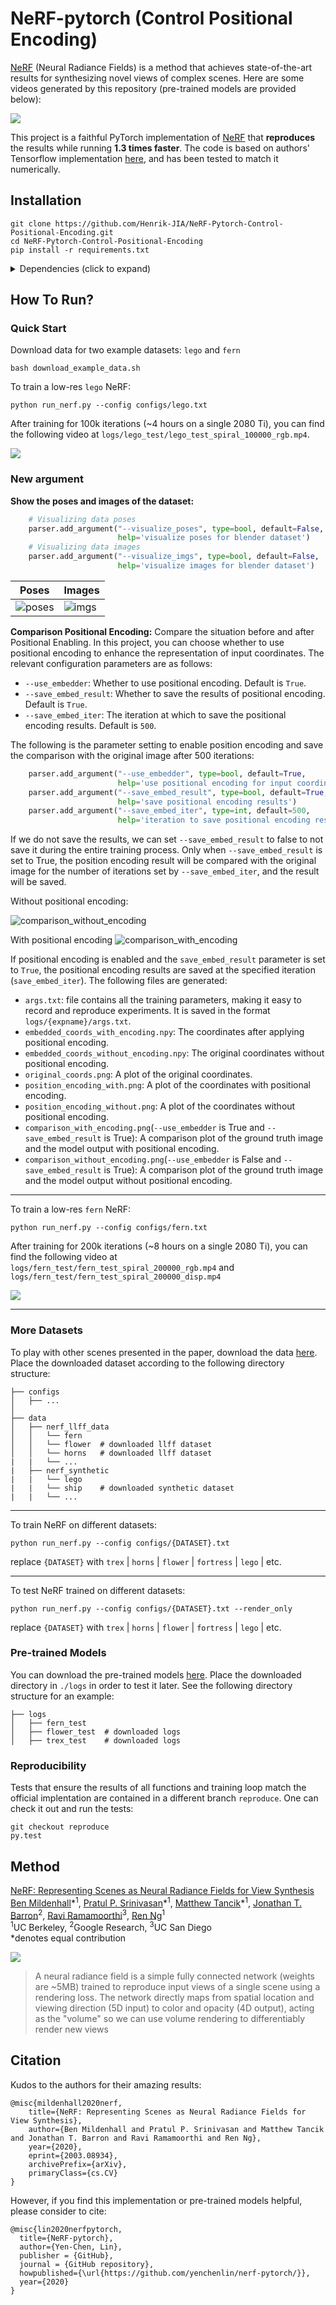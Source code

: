 # NeRF-pytorch (Control Positional Encoding)


[NeRF](http://www.matthewtancik.com/nerf) (Neural Radiance Fields) is a method that achieves state-of-the-art results for synthesizing novel views of complex scenes. Here are some videos generated by this repository (pre-trained models are provided below):

![](https://user-images.githubusercontent.com/7057863/78472232-cf374a00-7769-11ea-8871-0bc710951839.gif)

This project is a faithful PyTorch implementation of [NeRF](http://www.matthewtancik.com/nerf) that **reproduces** the results while running **1.3 times faster**. The code is based on authors' Tensorflow implementation [here](https://github.com/bmild/nerf), and has been tested to match it numerically. 

## Installation

```
git clone https://github.com/Henrik-JIA/NeRF-Pytorch-Control-Positional-Encoding.git
cd NeRF-Pytorch-Control-Positional-Encoding
pip install -r requirements.txt
```

<details>
  <summary> Dependencies (click to expand) </summary>

  ## Dependencies
  - PyTorch 1.4
  - matplotlib
  - numpy
  - imageio
  - imageio-ffmpeg
  - configargparse
  - open3d

The LLFF data loader requires ImageMagick.

You will also need the [LLFF code](http://github.com/fyusion/llff) (and COLMAP) set up to compute poses if you want to run on your own real data.

</details>

## How To Run?

### Quick Start

Download data for two example datasets: `lego` and `fern`
```
bash download_example_data.sh
```

To train a low-res `lego` NeRF:
```
python run_nerf.py --config configs/lego.txt
```
After training for 100k iterations (~4 hours on a single 2080 Ti), you can find the following video at `logs/lego_test/lego_test_spiral_100000_rgb.mp4`.

![](https://user-images.githubusercontent.com/7057863/78473103-9353b300-7770-11ea-98ed-6ba2d877b62c.gif)

### New argument

**Show the poses and images of the dataset:**

``` python
 	# Visualizing data poses
    parser.add_argument("--visualize_poses", type=bool, default=False, 
                        help='visualize poses for blender dataset')
    # Visualizing data images
    parser.add_argument("--visualize_imgs", type=bool, default=False, 
                        help='visualize images for blender dataset')
```

| Poses                        | Images                     |
| ---------------------------- | -------------------------- |
| ![poses](./assets/poses.png) | ![imgs](./assets/imgs.png) |

**Comparison Positional Encoding:**
Compare the situation before and after Positional Enabling.
In this project, you can choose whether to use positional encoding to enhance the representation of input coordinates. The relevant configuration parameters are as follows:

- `--use_embedder`: Whether to use positional encoding. Default is `True`.
- `--save_embed_result`: Whether to save the results of positional encoding. Default is `True`.
- `--save_embed_iter`: The iteration at which to save the positional encoding results. Default is `500`.

The following is the parameter setting to enable position encoding and save the comparison with the original image after 500 iterations:

```python
	parser.add_argument("--use_embedder", type=bool, default=True, 
                        help='use positional encoding for input coordinates')
    parser.add_argument("--save_embed_result", type=bool, default=True, 
                        help='save positional encoding results')
    parser.add_argument("--save_embed_iter", type=int, default=500, 
                        help='iteration to save positional encoding results')
```

If we do not save the results, we can set `--save_embed_result` to false to not save it during the entire training process. Only when `--save_embed_result` is set to True, the position encoding result will be compared with the original image for the number of iterations set by `--save_embed_iter`, and the result will be saved.

Without positional encoding:

![comparison_without_encoding](./assets/comparison_without_encoding.png)

With positional encoding
![comparison_with_encoding](./assets/comparison_with_encoding.png)

If positional encoding is enabled and the `save_embed_result` parameter is set to `True`, the positional encoding results are saved at the specified iteration (`save_embed_iter`). The following files are generated:

- `args.txt`: file contains all the training parameters, making it easy to record and reproduce experiments. It is saved in the format `logs/{expname}/args.txt`.
- `embedded_coords_with_encoding.npy`: The coordinates after applying positional encoding.
- `embedded_coords_without_encoding.npy`: The original coordinates without positional encoding.
- `original_coords.png`: A plot of the original coordinates.
- `position_encoding_with.png`: A plot of the coordinates with positional encoding.
- `position_encoding_without.png`: A plot of the coordinates without positional encoding.
- `comparison_with_encoding.png`(`--use_embedder` is True and `--save_embed_result` is True): A comparison plot of the ground truth image and the model output with positional encoding.
- `comparison_without_encoding.png`(`--use_embedder` is False and `--save_embed_result` is True): A comparison plot of the ground truth image and the model output without positional encoding.

---

To train a low-res `fern` NeRF:
```
python run_nerf.py --config configs/fern.txt
```
After training for 200k iterations (~8 hours on a single 2080 Ti), you can find the following video at `logs/fern_test/fern_test_spiral_200000_rgb.mp4` and `logs/fern_test/fern_test_spiral_200000_disp.mp4`

![](https://user-images.githubusercontent.com/7057863/78473081-58ea1600-7770-11ea-92ce-2bbf6a3f9add.gif)

---

### More Datasets
To play with other scenes presented in the paper, download the data [here](https://drive.google.com/drive/folders/128yBriW1IG_3NJ5Rp7APSTZsJqdJdfc1). Place the downloaded dataset according to the following directory structure:
```
├── configs                                                                                                       
│   ├── ...                                                                                     
│                                                                                               
├── data                                                                                                                                                                                                       
│   ├── nerf_llff_data                                                                                                  
│   │   └── fern                                                                                                                             
│   │   └── flower  # downloaded llff dataset                                                                                  
│   │   └── horns   # downloaded llff dataset
|   |   └── ...
|   ├── nerf_synthetic
|   |   └── lego
|   |   └── ship    # downloaded synthetic dataset
|   |   └── ...
```

---

To train NeRF on different datasets: 

```
python run_nerf.py --config configs/{DATASET}.txt
```

replace `{DATASET}` with `trex` | `horns` | `flower` | `fortress` | `lego` | etc.

---

To test NeRF trained on different datasets: 

```
python run_nerf.py --config configs/{DATASET}.txt --render_only
```

replace `{DATASET}` with `trex` | `horns` | `flower` | `fortress` | `lego` | etc.


### Pre-trained Models

You can download the pre-trained models [here](https://drive.google.com/drive/folders/1jIr8dkvefrQmv737fFm2isiT6tqpbTbv). Place the downloaded directory in `./logs` in order to test it later. See the following directory structure for an example:

```
├── logs 
│   ├── fern_test
│   ├── flower_test  # downloaded logs
│   ├── trex_test    # downloaded logs
```

### Reproducibility 

Tests that ensure the results of all functions and training loop match the official implentation are contained in a different branch `reproduce`. One can check it out and run the tests:
```
git checkout reproduce
py.test
```

## Method

[NeRF: Representing Scenes as Neural Radiance Fields for View Synthesis](http://tancik.com/nerf)  
 [Ben Mildenhall](https://people.eecs.berkeley.edu/~bmild/)\*<sup>1</sup>,
 [Pratul P. Srinivasan](https://people.eecs.berkeley.edu/~pratul/)\*<sup>1</sup>,
 [Matthew Tancik](http://tancik.com/)\*<sup>1</sup>,
 [Jonathan T. Barron](http://jonbarron.info/)<sup>2</sup>,
 [Ravi Ramamoorthi](http://cseweb.ucsd.edu/~ravir/)<sup>3</sup>,
 [Ren Ng](https://www2.eecs.berkeley.edu/Faculty/Homepages/yirenng.html)<sup>1</sup> <br>
 <sup>1</sup>UC Berkeley, <sup>2</sup>Google Research, <sup>3</sup>UC San Diego  
  \*denotes equal contribution  

<img src='imgs/pipeline.jpg'/>

> A neural radiance field is a simple fully connected network (weights are ~5MB) trained to reproduce input views of a single scene using a rendering loss. The network directly maps from spatial location and viewing direction (5D input) to color and opacity (4D output), acting as the "volume" so we can use volume rendering to differentiably render new views


## Citation
Kudos to the authors for their amazing results:
```
@misc{mildenhall2020nerf,
    title={NeRF: Representing Scenes as Neural Radiance Fields for View Synthesis},
    author={Ben Mildenhall and Pratul P. Srinivasan and Matthew Tancik and Jonathan T. Barron and Ravi Ramamoorthi and Ren Ng},
    year={2020},
    eprint={2003.08934},
    archivePrefix={arXiv},
    primaryClass={cs.CV}
}
```

However, if you find this implementation or pre-trained models helpful, please consider to cite:
```
@misc{lin2020nerfpytorch,
  title={NeRF-pytorch},
  author={Yen-Chen, Lin},
  publisher = {GitHub},
  journal = {GitHub repository},
  howpublished={\url{https://github.com/yenchenlin/nerf-pytorch/}},
  year={2020}
}
```
